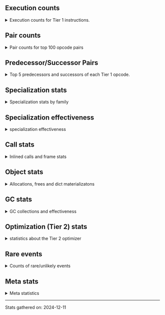 ## Execution counts

<details>
<summary> Execution counts for Tier 1 instructions. </summary>


The "miss ratio" column shows the percentage of times the instruction
executed that it deoptimized. When this happens, the base unspecialized
instruction is not counted.

<table>
<thead>
<tr>
<th align="left">Name</th>
<th align="right">Base Count</th>
<th align="right">Head Count</th>
<th align="right">Change</th>
</tr>
</thead>
<tbody>
<tr>
<td align="left">FOR_ITER</td>
<td align="right">300</td>
<td align="right">983,340</td>
<td align="right">327,680.0%</td>
</tr>
<tr>
<td align="left">UNPACK_SEQUENCE_TWO_TUPLE</td>
<td align="right">300</td>
<td align="right">983,100</td>
<td align="right">327,600.0%</td>
</tr>
<tr>
<td align="left">JUMP_BACKWARD</td>
<td align="right">42,420</td>
<td align="right">1,025,460</td>
<td align="right">2,317.4%</td>
</tr>
<tr>
<td align="left">LOAD_FAST_LOAD_FAST</td>
<td align="right">74,940</td>
<td align="right">1,057,740</td>
<td align="right">1,311.4%</td>
</tr>
<tr>
<td align="left">STORE_FAST_STORE_FAST</td>
<td align="right">345,420</td>
<td align="right">1,328,220</td>
<td align="right">284.5%</td>
</tr>
<tr>
<td align="left">LIST_APPEND</td>
<td align="right">355,440</td>
<td align="right">1,338,240</td>
<td align="right">276.5%</td>
</tr>
<tr>
<td align="left">CALL_METHOD_DESCRIPTOR_FAST</td>
<td align="right">60</td>
<td align="right">200</td>
<td align="right">233.3%</td>
</tr>
<tr>
<td align="left">CALL_TYPE_1</td>
<td align="right">60</td>
<td align="right">200</td>
<td align="right">233.3%</td>
</tr>
<tr>
<td align="left">CALL_METHOD_DESCRIPTOR_NOARGS</td>
<td align="right">120</td>
<td align="right">260</td>
<td align="right">116.7%</td>
</tr>
<tr>
<td align="left">TO_BOOL</td>
<td align="right">160</td>
<td align="right">300</td>
<td align="right">87.5%</td>
</tr>
<tr>
<td align="left">LOAD_ATTR_METHOD_NO_DICT</td>
<td align="right">180</td>
<td align="right">320</td>
<td align="right">77.8%</td>
</tr>
<tr>
<td align="left">BINARY_OP</td>
<td align="right">2,950,900</td>
<td align="right">3,933,940</td>
<td align="right">33.3%</td>
</tr>
<tr>
<td align="left">PUSH_NULL</td>
<td align="right">1,680</td>
<td align="right">1,820</td>
<td align="right">8.3%</td>
</tr>
<tr>
<td align="left">STORE_FAST</td>
<td align="right">1,792,260</td>
<td align="right">1,792,680</td>
<td align="right">0.0%</td>
</tr>
<tr>
<td align="left">POP_JUMP_IF_FALSE</td>
<td align="right">697,380</td>
<td align="right">697,520</td>
<td align="right">0.0%</td>
</tr>
<tr>
<td align="left">RESUME_CHECK</td>
<td align="right">1,086,480</td>
<td align="right">1,086,660</td>
<td align="right">0.0%</td>
</tr>
<tr>
<td align="left">LOAD_GLOBAL_BUILTIN</td>
<td align="right">1,038,120</td>
<td align="right">1,038,260</td>
<td align="right">0.0%</td>
</tr>
<tr>
<td align="left">LOAD_GLOBAL_MODULE</td>
<td align="right">1,044,540</td>
<td align="right">1,044,680</td>
<td align="right">0.0%</td>
</tr>
<tr>
<td align="left">LOAD_FAST</td>
<td align="right">6,164,040</td>
<td align="right">6,164,780</td>
<td align="right">0.0%</td>
</tr>
<tr>
<td align="left">RETURN_VALUE</td>
<td align="right">1,383,480</td>
<td align="right">1,383,620</td>
<td align="right">0.0%</td>
</tr>
<tr>
<td align="left">ENTER_EXECUTOR</td>
<td align="right">817,820</td>
<td align="right">817,760</td>
<td align="right">-0.0%</td>
</tr>
<tr>
<td align="left">LOAD_ATTR_INSTANCE_VALUE</td>
<td align="right">2,163,240</td>
<td align="right">2,163,280</td>
<td align="right">0.0%</td>
</tr>
<tr>
<td align="left">LOAD_SMALL_INT</td>
<td align="right">6,058,860</td>
<td align="right">6,058,860</td>
<td align="right">0.0%</td>
</tr>
<tr>
<td align="left">BINARY_SUBSCR_LIST_INT</td>
<td align="right">2,897,280</td>
<td align="right">2,897,280</td>
<td align="right">0.0%</td>
</tr>
<tr>
<td align="left">SWAP</td>
<td align="right">1,750,320</td>
<td align="right">1,750,320</td>
<td align="right">0.0%</td>
</tr>
<tr>
<td align="left">LOAD_CONST_IMMORTAL</td>
<td align="right">1,387,680</td>
<td align="right">1,387,680</td>
<td align="right">0.0%</td>
</tr>
<tr>
<td align="left">GET_ITER</td>
<td align="right">1,042,860</td>
<td align="right">1,042,860</td>
<td align="right">0.0%</td>
</tr>
<tr>
<td align="left">BUILD_LIST</td>
<td align="right">1,042,140</td>
<td align="right">1,042,140</td>
<td align="right">0.0%</td>
</tr>
<tr>
<td align="left">CALL_LEN</td>
<td align="right">1,037,040</td>
<td align="right">1,037,040</td>
<td align="right">0.0%</td>
</tr>
<tr>
<td align="left">CALL_PY_EXACT_ARGS</td>
<td align="right">1,036,680</td>
<td align="right">1,036,680</td>
<td align="right">0.0%</td>
</tr>
<tr>
<td align="left">FOR_ITER_RANGE</td>
<td align="right">726,660</td>
<td align="right">726,660</td>
<td align="right">0.0%</td>
</tr>
<tr>
<td align="left">COMPARE_OP_INT</td>
<td align="right">718,320</td>
<td align="right">718,320</td>
<td align="right">0.0%</td>
</tr>
<tr>
<td align="left">BINARY_OP_ADD_INT</td>
<td align="right">714,720</td>
<td align="right">714,720</td>
<td align="right">0.0%</td>
</tr>
<tr>
<td align="left">COPY</td>
<td align="right">712,080</td>
<td align="right">712,080</td>
<td align="right">0.0%</td>
</tr>
<tr>
<td align="left">BINARY_OP_SUBTRACT_INT</td>
<td align="right">710,400</td>
<td align="right">710,400</td>
<td align="right">0.0%</td>
</tr>
<tr>
<td align="left">CALL_BUILTIN_CLASS</td>
<td align="right">696,300</td>
<td align="right">696,300</td>
<td align="right">0.0%</td>
</tr>
<tr>
<td align="left">LOAD_CONST</td>
<td align="right">691,800</td>
<td align="right">691,800</td>
<td align="right">0.0%</td>
</tr>
<tr>
<td align="left">POP_TOP</td>
<td align="right">691,020</td>
<td align="right">691,020</td>
<td align="right">0.0%</td>
</tr>
<tr>
<td align="left">BINARY_OP_MULTIPLY_INT</td>
<td align="right">690,480</td>
<td align="right">690,480</td>
<td align="right">0.0%</td>
</tr>
<tr>
<td align="left">LIST_EXTEND</td>
<td align="right">690,300</td>
<td align="right">690,300</td>
<td align="right">0.0%</td>
</tr>
<tr>
<td align="left">STORE_SUBSCR_LIST_INT</td>
<td align="right">386,880</td>
<td align="right">386,880</td>
<td align="right">0.0%</td>
</tr>
<tr>
<td align="left">STORE_ATTR_INSTANCE_VALUE</td>
<td align="right">346,800</td>
<td align="right">346,800</td>
<td align="right">0.0%</td>
</tr>
<tr>
<td align="left">LOAD_FAST_AND_CLEAR</td>
<td align="right">346,560</td>
<td align="right">346,560</td>
<td align="right">0.0%</td>
</tr>
<tr>
<td align="left">BINARY_SLICE</td>
<td align="right">346,320</td>
<td align="right">346,320</td>
<td align="right">0.0%</td>
</tr>
<tr>
<td align="left">LOAD_ATTR_METHOD_WITH_VALUES</td>
<td align="right">345,840</td>
<td align="right">345,840</td>
<td align="right">0.0%</td>
</tr>
<tr>
<td align="left">UNPACK_SEQUENCE_LIST</td>
<td align="right">345,120</td>
<td align="right">345,120</td>
<td align="right">0.0%</td>
</tr>
<tr>
<td align="left">LOAD_ATTR_NONDESCRIPTOR_WITH_VALUES</td>
<td align="right">46,800</td>
<td align="right">46,800</td>
<td align="right">0.0%</td>
</tr>
<tr>
<td align="left">POP_JUMP_IF_TRUE</td>
<td align="right">21,660</td>
<td align="right">21,660</td>
<td align="right">0.0%</td>
</tr>
<tr>
<td align="left">EXTENDED_ARG</td>
<td align="right">5,040</td>
<td align="right">5,040</td>
<td align="right">0.0%</td>
</tr>
<tr>
<td align="left">STORE_FAST_LOAD_FAST</td>
<td align="right">3,840</td>
<td align="right">3,840</td>
<td align="right">0.0%</td>
</tr>
<tr>
<td align="left">JUMP_FORWARD</td>
<td align="right">2,460</td>
<td align="right">2,460</td>
<td align="right">0.0%</td>
</tr>
<tr>
<td align="left">LOAD_ATTR_MODULE</td>
<td align="right">1,440</td>
<td align="right">1,440</td>
<td align="right">0.0%</td>
</tr>
<tr>
<td align="left">BINARY_SUBSCR_TUPLE_INT</td>
<td align="right">1,020</td>
<td align="right">1,020</td>
<td align="right">0.0%</td>
</tr>
<tr>
<td align="left">CALL_BUILTIN_FAST</td>
<td align="right">960</td>
<td align="right">960</td>
<td align="right">0.0%</td>
</tr>
<tr>
<td align="left">CALL_NON_PY_GENERAL</td>
<td align="right">780</td>
<td align="right">780</td>
<td align="right">0.0%</td>
</tr>
<tr>
<td align="left">EXIT_INIT_CHECK</td>
<td align="right">720</td>
<td align="right">720</td>
<td align="right">0.0%</td>
</tr>
<tr>
<td align="left">CALL_ALLOC_AND_ENTER_INIT</td>
<td align="right">720</td>
<td align="right">720</td>
<td align="right">0.0%</td>
</tr>
<tr>
<td align="left">LOAD_ATTR</td>
<td align="right">300</td>
<td align="right">300</td>
<td align="right">0.0%</td>
</tr>
<tr>
<td align="left">POP_JUMP_IF_NOT_NONE</td>
<td align="right">300</td>
<td align="right">300</td>
<td align="right">0.0%</td>
</tr>
<tr>
<td align="left">TO_BOOL_BOOL</td>
<td align="right">300</td>
<td align="right">300</td>
<td align="right">0.0%</td>
</tr>
<tr>
<td align="left">CONTAINS_OP</td>
<td align="right">280</td>
<td align="right">280</td>
<td align="right">0.0%</td>
</tr>
<tr>
<td align="left">CALL</td>
<td align="right">260</td>
<td align="right">260</td>
<td align="right">0.0%</td>
</tr>
<tr>
<td align="left">BINARY_SUBSCR_DICT</td>
<td align="right">240</td>
<td align="right">240</td>
<td align="right">0.0%</td>
</tr>
<tr>
<td align="left">CALL_ISINSTANCE</td>
<td align="right">240</td>
<td align="right">240</td>
<td align="right">0.0%</td>
</tr>
<tr>
<td align="left">LOAD_ATTR_CLASS</td>
<td align="right">240</td>
<td align="right">240</td>
<td align="right">0.0%</td>
</tr>
<tr>
<td align="left">LOAD_ATTR_PROPERTY</td>
<td align="right">240</td>
<td align="right">240</td>
<td align="right">0.0%</td>
</tr>
<tr>
<td align="left">LOAD_GLOBAL</td>
<td align="right">140</td>
<td align="right">140</td>
<td align="right">0.0%</td>
</tr>
<tr>
<td align="left">BUILD_TUPLE</td>
<td align="right">120</td>
<td align="right">120</td>
<td align="right">0.0%</td>
</tr>
<tr>
<td align="left">CALL_FUNCTION_EX</td>
<td align="right">120</td>
<td align="right">120</td>
<td align="right">0.0%</td>
</tr>
<tr>
<td align="left">LOAD_DEREF</td>
<td align="right">120</td>
<td align="right">120</td>
<td align="right">0.0%</td>
</tr>
<tr>
<td align="left">COMPARE_OP</td>
<td align="right">80</td>
<td align="right">80</td>
<td align="right">0.0%</td>
</tr>
<tr>
<td align="left">MAKE_FUNCTION</td>
<td align="right">60</td>
<td align="right">60</td>
<td align="right">0.0%</td>
</tr>
<tr>
<td align="left">NOP</td>
<td align="right">60</td>
<td align="right">60</td>
<td align="right">0.0%</td>
</tr>
<tr>
<td align="left">CALL_INTRINSIC_1</td>
<td align="right">60</td>
<td align="right">60</td>
<td align="right">0.0%</td>
</tr>
<tr>
<td align="left">COPY_FREE_VARS</td>
<td align="right">60</td>
<td align="right">60</td>
<td align="right">0.0%</td>
</tr>
<tr>
<td align="left">IS_OP</td>
<td align="right">60</td>
<td align="right">60</td>
<td align="right">0.0%</td>
</tr>
<tr>
<td align="left">LOAD_FAST_CHECK</td>
<td align="right">60</td>
<td align="right">60</td>
<td align="right">0.0%</td>
</tr>
<tr>
<td align="left">MAKE_CELL</td>
<td align="right">60</td>
<td align="right">60</td>
<td align="right">0.0%</td>
</tr>
<tr>
<td align="left">SET_FUNCTION_ATTRIBUTE</td>
<td align="right">60</td>
<td align="right">60</td>
<td align="right">0.0%</td>
</tr>
<tr>
<td align="left">STORE_DEREF</td>
<td align="right">60</td>
<td align="right">60</td>
<td align="right">0.0%</td>
</tr>
<tr>
<td align="left">BINARY_OP_SUBTRACT_FLOAT</td>
<td align="right">60</td>
<td align="right">60</td>
<td align="right">0.0%</td>
</tr>
<tr>
<td align="left">CALL_METHOD_DESCRIPTOR_O</td>
<td align="right">60</td>
<td align="right">60</td>
<td align="right">0.0%</td>
</tr>
<tr>
<td align="left">CALL_PY_GENERAL</td>
<td align="right">60</td>
<td align="right">60</td>
<td align="right">0.0%</td>
</tr>
<tr>
<td align="left">BINARY_SUBSCR</td>
<td align="right">20</td>
<td align="right">20</td>
<td align="right">0.0%</td>
</tr>
<tr>
<td align="left">UNPACK_SEQUENCE</td>
<td align="right">20</td>
<td align="right">20</td>
<td align="right">0.0%</td>
</tr>
</tbody>
</table>


</details>

## Pair counts

<details>
<summary> Pair counts for top 100 opcode pairs </summary>


Pairs of specialized operations that deoptimize and are then followed by
the corresponding unspecialized instruction are not counted as pairs.

Not included in comparative output.


</details>

## Predecessor/Successor Pairs

<details>
<summary> Top 5 predecessors and successors of each Tier 1 opcode. </summary>


This does not include the unspecialized instructions that occur after a
specialized instruction deoptimizes.

Not included in comparative output.


</details>

## Specialization stats

<details>
<summary> Specialization stats by family </summary>

### BINARY_OP

<details>
<summary> specialization stats for BINARY_OP family </summary>

<table>
<thead>
<tr>
<th align="left">Kind</th>
<th align="right">Base Count</th>
<th align="right">Base Ratio</th>
<th align="right">Head Count</th>
<th align="right">Head Ratio</th>
<th align="right">Change</th>
</tr>
</thead>
<tbody>
<tr>
<td align="left">
deferred
<details>
<summary>ⓘ</summary>

Lists the number of "deferred" (i.e. not specialized) instructions executed.
</details>
</td>
<td align="right">2,948,640</td>
<td align="right">5.9%</td>
<td align="right">3,931,440</td>
<td align="right">7.8%</td>
<td align="right">33.3%</td>
</tr>
<tr>
<td align="left">
hit
<details>
<summary>ⓘ</summary>

Specialized instructions that complete.
</details>
</td>
<td align="right">46,636,140</td>
<td align="right">94.0%</td>
<td align="right">46,636,140</td>
<td align="right">92.2%</td>
<td align="right">0.0%</td>
</tr>
</tbody>
</table>

<table>
<thead>
<tr>
<th align="left">Success</th>
<th align="right">Base Count</th>
<th align="right">Base Ratio</th>
<th align="right">Head Count</th>
<th align="right">Head Ratio</th>
<th align="right">Change</th>
</tr>
</thead>
<tbody>
<tr>
<td align="left">Failure</td>
<td align="right">2,240</td>
<td align="right">99.1%</td>
<td align="right">2,480</td>
<td align="right">99.2%</td>
<td align="right">10.7%</td>
</tr>
<tr>
<td align="left">Success</td>
<td align="right">20</td>
<td align="right">0.9%</td>
<td align="right">20</td>
<td align="right">0.8%</td>
<td align="right">0.0%</td>
</tr>
</tbody>
</table>

<table>
<thead>
<tr>
<th align="left">Failure kind</th>
<th align="right">Base Count</th>
<th align="right">Base Ratio</th>
<th align="right">Head Count</th>
<th align="right">Head Ratio</th>
<th align="right">Change</th>
</tr>
</thead>
<tbody>
<tr>
<td align="left">xor</td>
<td align="right">440</td>
<td align="right">19.6%</td>
<td align="right">680</td>
<td align="right">27.4%</td>
<td align="right">54.5%</td>
</tr>
<tr>
<td align="left">lshift</td>
<td align="right">400</td>
<td align="right">17.9%</td>
<td align="right">400</td>
<td align="right">16.1%</td>
<td align="right">0.0%</td>
</tr>
<tr>
<td align="left">and int</td>
<td align="right">320</td>
<td align="right">14.3%</td>
<td align="right">320</td>
<td align="right">12.9%</td>
<td align="right">0.0%</td>
</tr>
<tr>
<td align="left">rshift</td>
<td align="right">280</td>
<td align="right">12.5%</td>
<td align="right">280</td>
<td align="right">11.3%</td>
<td align="right">0.0%</td>
</tr>
<tr>
<td align="left">or</td>
<td align="right">240</td>
<td align="right">10.7%</td>
<td align="right">240</td>
<td align="right">9.7%</td>
<td align="right">0.0%</td>
</tr>
<tr>
<td align="left">floor divide</td>
<td align="right">200</td>
<td align="right">8.9%</td>
<td align="right">200</td>
<td align="right">8.1%</td>
<td align="right">0.0%</td>
</tr>
<tr>
<td align="left">remainder</td>
<td align="right">200</td>
<td align="right">8.9%</td>
<td align="right">200</td>
<td align="right">8.1%</td>
<td align="right">0.0%</td>
</tr>
<tr>
<td align="left">add other</td>
<td align="right">80</td>
<td align="right">3.6%</td>
<td align="right">80</td>
<td align="right">3.2%</td>
<td align="right">0.0%</td>
</tr>
<tr>
<td align="left">multiply different types</td>
<td align="right">80</td>
<td align="right">3.6%</td>
<td align="right">80</td>
<td align="right">3.2%</td>
<td align="right">0.0%</td>
</tr>
</tbody>
</table>


</details>

### BINARY_SLICE

<details>
<summary> specialization stats for BINARY_SLICE family </summary>

<table>
<thead>
<tr>
<th align="left">Kind</th>
<th align="right">Base Count</th>
<th align="right">Base Ratio</th>
<th align="right">Head Count</th>
<th align="right">Head Ratio</th>
<th align="right">Change</th>
</tr>
</thead>
<tbody>
<tr>
<td align="left">
deferred
<details>
<summary>ⓘ</summary>

Lists the number of "deferred" (i.e. not specialized) instructions executed.
</details>
</td>
<td align="right">346,320</td>
<td align="right">100.0%</td>
<td align="right">346,320</td>
<td align="right">100.0%</td>
<td align="right">0.0%</td>
</tr>
</tbody>
</table>


</details>

### BINARY_SUBSCR

<details>
<summary> specialization stats for BINARY_SUBSCR family </summary>

<table>
<thead>
<tr>
<th align="left">Kind</th>
<th align="right">Base Count</th>
<th align="right">Base Ratio</th>
<th align="right">Head Count</th>
<th align="right">Head Ratio</th>
<th align="right">Change</th>
</tr>
</thead>
<tbody>
<tr>
<td align="left">
hit
<details>
<summary>ⓘ</summary>

Specialized instructions that complete.
</details>
</td>
<td align="right">147,158,700</td>
<td align="right">100.0%</td>
<td align="right">147,158,700</td>
<td align="right">100.0%</td>
<td align="right">0.0%</td>
</tr>
</tbody>
</table>

<table>
<thead>
<tr>
<th align="left">Success</th>
<th align="right">Base Count</th>
<th align="right">Base Ratio</th>
<th align="right">Head Count</th>
<th align="right">Head Ratio</th>
<th align="right">Change</th>
</tr>
</thead>
<tbody>
<tr>
<td align="left">Success</td>
<td align="right">20</td>
<td align="right">100.0%</td>
<td align="right">20</td>
<td align="right">100.0%</td>
<td align="right">0.0%</td>
</tr>
<tr>
<td align="left">Failure</td>
<td align="right">0</td>
<td align="right">0.0%</td>
<td align="right">0</td>
<td align="right">0.0%</td>
<td align="right"></td>
</tr>
</tbody>
</table>


</details>

### CALL

<details>
<summary> specialization stats for CALL family </summary>

<table>
<thead>
<tr>
<th align="left">Kind</th>
<th align="right">Base Count</th>
<th align="right">Base Ratio</th>
<th align="right">Head Count</th>
<th align="right">Head Ratio</th>
<th align="right">Change</th>
</tr>
</thead>
<tbody>
<tr>
<td align="left">
hit
<details>
<summary>ⓘ</summary>

Specialized instructions that complete.
</details>
</td>
<td align="right">26,240,220</td>
<td align="right">100.0%</td>
<td align="right">26,240,220</td>
<td align="right">100.0%</td>
<td align="right">0.0%</td>
</tr>
</tbody>
</table>

<table>
<thead>
<tr>
<th align="left">Success</th>
<th align="right">Base Count</th>
<th align="right">Base Ratio</th>
<th align="right">Head Count</th>
<th align="right">Head Ratio</th>
<th align="right">Change</th>
</tr>
</thead>
<tbody>
<tr>
<td align="left">Success</td>
<td align="right">260</td>
<td align="right">100.0%</td>
<td align="right">260</td>
<td align="right">100.0%</td>
<td align="right">0.0%</td>
</tr>
<tr>
<td align="left">Failure</td>
<td align="right">0</td>
<td align="right">0.0%</td>
<td align="right">0</td>
<td align="right">0.0%</td>
<td align="right"></td>
</tr>
</tbody>
</table>


</details>

### COMPARE_OP

<details>
<summary> specialization stats for COMPARE_OP family </summary>

<table>
<thead>
<tr>
<th align="left">Kind</th>
<th align="right">Base Count</th>
<th align="right">Base Ratio</th>
<th align="right">Head Count</th>
<th align="right">Head Ratio</th>
<th align="right">Change</th>
</tr>
</thead>
<tbody>
<tr>
<td align="left">
deferred
<details>
<summary>ⓘ</summary>

Lists the number of "deferred" (i.e. not specialized) instructions executed.
</details>
</td>
<td align="right">60</td>
<td align="right">0.0%</td>
<td align="right">60</td>
<td align="right">0.0%</td>
<td align="right">0.0%</td>
</tr>
<tr>
<td align="left">
hit
<details>
<summary>ⓘ</summary>

Specialized instructions that complete.
</details>
</td>
<td align="right">1,063,440</td>
<td align="right">100.0%</td>
<td align="right">1,063,440</td>
<td align="right">100.0%</td>
<td align="right">0.0%</td>
</tr>
</tbody>
</table>

<table>
<thead>
<tr>
<th align="left">Success</th>
<th align="right">Base Count</th>
<th align="right">Base Ratio</th>
<th align="right">Head Count</th>
<th align="right">Head Ratio</th>
<th align="right">Change</th>
</tr>
</thead>
<tbody>
<tr>
<td align="left">Success</td>
<td align="right">0</td>
<td align="right">0.0%</td>
<td align="right">0</td>
<td align="right">0.0%</td>
<td align="right"></td>
</tr>
<tr>
<td align="left">Failure</td>
<td align="right">20</td>
<td align="right">100.0%</td>
<td align="right">20</td>
<td align="right">100.0%</td>
<td align="right">0.0%</td>
</tr>
</tbody>
</table>

<table>
<thead>
<tr>
<th align="left">Failure kind</th>
<th align="right">Base Count</th>
<th align="right">Base Ratio</th>
<th align="right">Head Count</th>
<th align="right">Head Ratio</th>
<th align="right">Change</th>
</tr>
</thead>
<tbody>
<tr>
<td align="left">bytes</td>
<td align="right">20</td>
<td align="right">100.0%</td>
<td align="right">20</td>
<td align="right">100.0%</td>
<td align="right">0.0%</td>
</tr>
</tbody>
</table>


</details>

### CONTAINS_OP

<details>
<summary> specialization stats for CONTAINS_OP family </summary>

<table>
<thead>
<tr>
<th align="left">Kind</th>
<th align="right">Base Count</th>
<th align="right">Base Ratio</th>
<th align="right">Head Count</th>
<th align="right">Head Ratio</th>
<th align="right">Change</th>
</tr>
</thead>
<tbody>
<tr>
<td align="left">
deferred
<details>
<summary>ⓘ</summary>

Lists the number of "deferred" (i.e. not specialized) instructions executed.
</details>
</td>
<td align="right">240</td>
<td align="right">85.7%</td>
<td align="right">240</td>
<td align="right">85.7%</td>
<td align="right">0.0%</td>
</tr>
</tbody>
</table>

<table>
<thead>
<tr>
<th align="left">Success</th>
<th align="right">Base Count</th>
<th align="right">Base Ratio</th>
<th align="right">Head Count</th>
<th align="right">Head Ratio</th>
<th align="right">Change</th>
</tr>
</thead>
<tbody>
<tr>
<td align="left">Success</td>
<td align="right">0</td>
<td align="right">0.0%</td>
<td align="right">0</td>
<td align="right">0.0%</td>
<td align="right"></td>
</tr>
<tr>
<td align="left">Failure</td>
<td align="right">40</td>
<td align="right">100.0%</td>
<td align="right">40</td>
<td align="right">100.0%</td>
<td align="right">0.0%</td>
</tr>
</tbody>
</table>

<table>
<thead>
<tr>
<th align="left">Failure kind</th>
<th align="right">Base Count</th>
<th align="right">Base Ratio</th>
<th align="right">Head Count</th>
<th align="right">Head Ratio</th>
<th align="right">Change</th>
</tr>
</thead>
<tbody>
<tr>
<td align="left">tuple</td>
<td align="right">40</td>
<td align="right">100.0%</td>
<td align="right">40</td>
<td align="right">100.0%</td>
<td align="right">0.0%</td>
</tr>
</tbody>
</table>


</details>

### FOR_ITER

<details>
<summary> specialization stats for FOR_ITER family </summary>

<table>
<thead>
<tr>
<th align="left">Kind</th>
<th align="right">Base Count</th>
<th align="right">Base Ratio</th>
<th align="right">Head Count</th>
<th align="right">Head Ratio</th>
<th align="right">Change</th>
</tr>
</thead>
<tbody>
<tr>
<td align="left">
deferred
<details>
<summary>ⓘ</summary>

Lists the number of "deferred" (i.e. not specialized) instructions executed.
</details>
</td>
<td align="right">300</td>
<td align="right">0.0%</td>
<td align="right">983,100</td>
<td align="right">57.5%</td>
<td align="right">327,600.0%</td>
</tr>
<tr>
<td align="left">
hit
<details>
<summary>ⓘ</summary>

Specialized instructions that complete.
</details>
</td>
<td align="right">726,660</td>
<td align="right">100.0%</td>
<td align="right">726,660</td>
<td align="right">42.5%</td>
<td align="right">0.0%</td>
</tr>
</tbody>
</table>

<table>
<thead>
<tr>
<th align="left">Success</th>
<th align="right">Base Count</th>
<th align="right">Base Ratio</th>
<th align="right">Head Count</th>
<th align="right">Head Ratio</th>
<th align="right">Change</th>
</tr>
</thead>
<tbody>
<tr>
<td align="left">Success</td>
<td align="right"></td>
<td align="right"></td>
<td align="right">0</td>
<td align="right">0.0%</td>
<td align="right"></td>
</tr>
<tr>
<td align="left">Failure</td>
<td align="right"></td>
<td align="right"></td>
<td align="right">240</td>
<td align="right">100.0%</td>
<td align="right"></td>
</tr>
</tbody>
</table>

<table>
<thead>
<tr>
<th align="left">Failure kind</th>
<th align="right">Base Count</th>
<th align="right">Base Ratio</th>
<th align="right">Head Count</th>
<th align="right">Head Ratio</th>
<th align="right">Change</th>
</tr>
</thead>
<tbody>
<tr>
<td align="left">zip</td>
<td align="right"></td>
<td align="right"></td>
<td align="right">240</td>
<td align="right">100.0%</td>
<td align="right"></td>
</tr>
</tbody>
</table>


</details>

### LOAD_ATTR

<details>
<summary> specialization stats for LOAD_ATTR family </summary>

<table>
<thead>
<tr>
<th align="left">Kind</th>
<th align="right">Base Count</th>
<th align="right">Base Ratio</th>
<th align="right">Head Count</th>
<th align="right">Head Ratio</th>
<th align="right">Change</th>
</tr>
</thead>
<tbody>
<tr>
<td align="left">
deferred
<details>
<summary>ⓘ</summary>

Lists the number of "deferred" (i.e. not specialized) instructions executed.
</details>
</td>
<td align="right">60</td>
<td align="right">0.0%</td>
<td align="right">60</td>
<td align="right">0.0%</td>
<td align="right">0.0%</td>
</tr>
<tr>
<td align="left">
hit
<details>
<summary>ⓘ</summary>

Specialized instructions that complete.
</details>
</td>
<td align="right">83,611,080</td>
<td align="right">100.0%</td>
<td align="right">83,611,080</td>
<td align="right">100.0%</td>
<td align="right">0.0%</td>
</tr>
</tbody>
</table>

<table>
<thead>
<tr>
<th align="left">Success</th>
<th align="right">Base Count</th>
<th align="right">Base Ratio</th>
<th align="right">Head Count</th>
<th align="right">Head Ratio</th>
<th align="right">Change</th>
</tr>
</thead>
<tbody>
<tr>
<td align="left">Success</td>
<td align="right">220</td>
<td align="right">91.7%</td>
<td align="right">220</td>
<td align="right">91.7%</td>
<td align="right">0.0%</td>
</tr>
<tr>
<td align="left">Failure</td>
<td align="right">20</td>
<td align="right">8.3%</td>
<td align="right">20</td>
<td align="right">8.3%</td>
<td align="right">0.0%</td>
</tr>
</tbody>
</table>


</details>

### LOAD_GLOBAL

<details>
<summary> specialization stats for LOAD_GLOBAL family </summary>

<table>
<thead>
<tr>
<th align="left">Kind</th>
<th align="right">Base Count</th>
<th align="right">Base Ratio</th>
<th align="right">Head Count</th>
<th align="right">Head Ratio</th>
<th align="right">Change</th>
</tr>
</thead>
<tbody>
<tr>
<td align="left">
hit
<details>
<summary>ⓘ</summary>

Specialized instructions that complete.
</details>
</td>
<td align="right">2,082,660</td>
<td align="right">100.0%</td>
<td align="right">2,082,940</td>
<td align="right">100.0%</td>
<td align="right">0.0%</td>
</tr>
</tbody>
</table>

<table>
<thead>
<tr>
<th align="left">Success</th>
<th align="right">Base Count</th>
<th align="right">Base Ratio</th>
<th align="right">Head Count</th>
<th align="right">Head Ratio</th>
<th align="right">Change</th>
</tr>
</thead>
<tbody>
<tr>
<td align="left">Success</td>
<td align="right">140</td>
<td align="right">100.0%</td>
<td align="right">140</td>
<td align="right">100.0%</td>
<td align="right">0.0%</td>
</tr>
<tr>
<td align="left">Failure</td>
<td align="right">0</td>
<td align="right">0.0%</td>
<td align="right">0</td>
<td align="right">0.0%</td>
<td align="right"></td>
</tr>
</tbody>
</table>


</details>

### STORE_ATTR

<details>
<summary> specialization stats for STORE_ATTR family </summary>

<table>
<thead>
<tr>
<th align="left">Kind</th>
<th align="right">Base Count</th>
<th align="right">Base Ratio</th>
<th align="right">Head Count</th>
<th align="right">Head Ratio</th>
<th align="right">Change</th>
</tr>
</thead>
<tbody>
<tr>
<td align="left">
hit
<details>
<summary>ⓘ</summary>

Specialized instructions that complete.
</details>
</td>
<td align="right">346,800</td>
<td align="right">100.0%</td>
<td align="right">346,800</td>
<td align="right">100.0%</td>
<td align="right">0.0%</td>
</tr>
</tbody>
</table>


</details>

### STORE_SUBSCR

<details>
<summary> specialization stats for STORE_SUBSCR family </summary>

<table>
<thead>
<tr>
<th align="left">Kind</th>
<th align="right">Base Count</th>
<th align="right">Base Ratio</th>
<th align="right">Head Count</th>
<th align="right">Head Ratio</th>
<th align="right">Change</th>
</tr>
</thead>
<tbody>
<tr>
<td align="left">
hit
<details>
<summary>ⓘ</summary>

Specialized instructions that complete.
</details>
</td>
<td align="right">12,811,200</td>
<td align="right">100.0%</td>
<td align="right">12,811,200</td>
<td align="right">100.0%</td>
<td align="right">0.0%</td>
</tr>
</tbody>
</table>


</details>

### TO_BOOL

<details>
<summary> specialization stats for TO_BOOL family </summary>

<table>
<thead>
<tr>
<th align="left">Kind</th>
<th align="right">Base Count</th>
<th align="right">Base Ratio</th>
<th align="right">Head Count</th>
<th align="right">Head Ratio</th>
<th align="right">Change</th>
</tr>
</thead>
<tbody>
<tr>
<td align="left">
deferred
<details>
<summary>ⓘ</summary>

Lists the number of "deferred" (i.e. not specialized) instructions executed.
</details>
</td>
<td align="right">120</td>
<td align="right">26.1%</td>
<td align="right">260</td>
<td align="right">43.3%</td>
<td align="right">116.7%</td>
</tr>
<tr>
<td align="left">
hit
<details>
<summary>ⓘ</summary>

Specialized instructions that complete.
</details>
</td>
<td align="right">300</td>
<td align="right">65.2%</td>
<td align="right">300</td>
<td align="right">50.0%</td>
<td align="right">0.0%</td>
</tr>
</tbody>
</table>

<table>
<thead>
<tr>
<th align="left">Success</th>
<th align="right">Base Count</th>
<th align="right">Base Ratio</th>
<th align="right">Head Count</th>
<th align="right">Head Ratio</th>
<th align="right">Change</th>
</tr>
</thead>
<tbody>
<tr>
<td align="left">Success</td>
<td align="right">20</td>
<td align="right">50.0%</td>
<td align="right">20</td>
<td align="right">50.0%</td>
<td align="right">0.0%</td>
</tr>
<tr>
<td align="left">Failure</td>
<td align="right">20</td>
<td align="right">50.0%</td>
<td align="right">20</td>
<td align="right">50.0%</td>
<td align="right">0.0%</td>
</tr>
</tbody>
</table>

<table>
<thead>
<tr>
<th align="left">Failure kind</th>
<th align="right">Base Count</th>
<th align="right">Base Ratio</th>
<th align="right">Head Count</th>
<th align="right">Head Ratio</th>
<th align="right">Change</th>
</tr>
</thead>
<tbody>
<tr>
<td align="left">sequence</td>
<td align="right">20</td>
<td align="right">100.0%</td>
<td align="right">20</td>
<td align="right">100.0%</td>
<td align="right">0.0%</td>
</tr>
</tbody>
</table>


</details>

### UNPACK_SEQUENCE

<details>
<summary> specialization stats for UNPACK_SEQUENCE family </summary>

<table>
<thead>
<tr>
<th align="left">Kind</th>
<th align="right">Base Count</th>
<th align="right">Base Ratio</th>
<th align="right">Head Count</th>
<th align="right">Head Ratio</th>
<th align="right">Change</th>
</tr>
</thead>
<tbody>
<tr>
<td align="left">
hit
<details>
<summary>ⓘ</summary>

Specialized instructions that complete.
</details>
</td>
<td align="right">5,865,180</td>
<td align="right">100.0%</td>
<td align="right">5,865,180</td>
<td align="right">100.0%</td>
<td align="right">0.0%</td>
</tr>
</tbody>
</table>

<table>
<thead>
<tr>
<th align="left">Success</th>
<th align="right">Base Count</th>
<th align="right">Base Ratio</th>
<th align="right">Head Count</th>
<th align="right">Head Ratio</th>
<th align="right">Change</th>
</tr>
</thead>
<tbody>
<tr>
<td align="left">Success</td>
<td align="right">20</td>
<td align="right">100.0%</td>
<td align="right">20</td>
<td align="right">100.0%</td>
<td align="right">0.0%</td>
</tr>
<tr>
<td align="left">Failure</td>
<td align="right">0</td>
<td align="right">0.0%</td>
<td align="right">0</td>
<td align="right">0.0%</td>
<td align="right"></td>
</tr>
</tbody>
</table>


</details>


</details>

## Specialization effectiveness

<details>
<summary> specialization effectiveness </summary>


All entries are execution counts. Should add up to the total number of
Tier 1 instructions executed.

<table>
<thead>
<tr>
<th align="left">Instructions</th>
<th align="right">Base Count</th>
<th align="right">Base Ratio</th>
<th align="right">Head Count</th>
<th align="right">Head Ratio</th>
<th align="right">Change</th>
</tr>
</thead>
<tbody>
<tr>
<td align="left">
Specialized misses
<details>
<summary>ⓘ</summary>

Specialized instructions, e.g. `LOAD_ATTR_MODULE` that deopt.
</details>
</td>
<td align="right">60</td>
<td align="right">0.0%</td>
<td align="right">240</td>
<td align="right">0.0%</td>
<td align="right">300.0%</td>
</tr>
<tr>
<td align="left">
Not specialized
<details>
<summary>ⓘ</summary>

Instructions that could be specialized but aren't, e.g. `LOAD_ATTR`, `BINARY_SLICE`.
</details>
</td>
<td align="right">3,298,780</td>
<td align="right">7.3%</td>
<td align="right">5,265,000</td>
<td align="right">10.1%</td>
<td align="right">59.6%</td>
</tr>
<tr>
<td align="left">
Basic
<details>
<summary>ⓘ</summary>

Instructions that are not and cannot be specialized, e.g. `LOAD_FAST`.
</details>
</td>
<td align="right">24,735,740</td>
<td align="right">54.4%</td>
<td align="right">28,668,700</td>
<td align="right">54.8%</td>
<td align="right">15.9%</td>
</tr>
<tr>
<td align="left">
Specialized hits
<details>
<summary>ⓘ</summary>

Specialized instructions, e.g. `LOAD_ATTR_MODULE` that complete.
</details>
</td>
<td align="right">17,426,400</td>
<td align="right">38.3%</td>
<td align="right">18,410,080</td>
<td align="right">35.2%</td>
<td align="right">5.6%</td>
</tr>
</tbody>
</table>

### Deferred by instruction

<details>
<summary> Breakdown of deferred (not specialized) instruction counts by family </summary>

<table>
<thead>
<tr>
<th align="left">Name</th>
<th align="right">Base Count</th>
<th align="right">Base Ratio</th>
<th align="right">Head Count</th>
<th align="right">Head Ratio</th>
<th align="right">Change</th>
</tr>
</thead>
<tbody>
<tr>
<td align="left">FOR_ITER</td>
<td align="right">300</td>
<td align="right">0.0%</td>
<td align="right">983,100</td>
<td align="right">18.7%</td>
<td align="right">327,600.0%</td>
</tr>
<tr>
<td align="left">TO_BOOL</td>
<td align="right">120</td>
<td align="right">0.0%</td>
<td align="right">260</td>
<td align="right">0.0%</td>
<td align="right">116.7%</td>
</tr>
<tr>
<td align="left">BINARY_OP</td>
<td align="right">2,948,640</td>
<td align="right">89.5%</td>
<td align="right">3,931,440</td>
<td align="right">74.7%</td>
<td align="right">33.3%</td>
</tr>
<tr>
<td align="left">BINARY_SLICE</td>
<td align="right">346,320</td>
<td align="right">10.5%</td>
<td align="right">346,320</td>
<td align="right">6.6%</td>
<td align="right">0.0%</td>
</tr>
<tr>
<td align="left">CONTAINS_OP</td>
<td align="right">240</td>
<td align="right">0.0%</td>
<td align="right">240</td>
<td align="right">0.0%</td>
<td align="right">0.0%</td>
</tr>
<tr>
<td align="left">COMPARE_OP</td>
<td align="right">60</td>
<td align="right">0.0%</td>
<td align="right">60</td>
<td align="right">0.0%</td>
<td align="right">0.0%</td>
</tr>
<tr>
<td align="left">LOAD_ATTR</td>
<td align="right">60</td>
<td align="right">0.0%</td>
<td align="right">60</td>
<td align="right">0.0%</td>
<td align="right">0.0%</td>
</tr>
<tr>
<td align="left">STORE_SLICE</td>
<td align="right">0</td>
<td align="right">0.0%</td>
<td align="right">0</td>
<td align="right">0.0%</td>
<td align="right"></td>
</tr>
<tr>
<td align="left">CACHE</td>
<td align="right">0</td>
<td align="right">0.0%</td>
<td align="right">0</td>
<td align="right">0.0%</td>
<td align="right"></td>
</tr>
<tr>
<td align="left">BINARY_SUBSCR</td>
<td align="right">0</td>
<td align="right">0.0%</td>
<td align="right">0</td>
<td align="right">0.0%</td>
<td align="right"></td>
</tr>
</tbody>
</table>


</details>

### Misses by instruction

<details>
<summary> Breakdown of misses (specialized deopts) instruction counts by family </summary>

<table>
<thead>
<tr>
<th align="left">Name</th>
<th align="right">Base Count</th>
<th align="right">Base Ratio</th>
<th align="right">Head Count</th>
<th align="right">Head Ratio</th>
<th align="right">Change</th>
</tr>
</thead>
<tbody>
<tr>
<td align="left">RESUME</td>
<td align="right">60</td>
<td align="right">50.0%</td>
<td align="right">240</td>
<td align="right">50.0%</td>
<td align="right">300.0%</td>
</tr>
<tr>
<td align="left">RESUME_CHECK</td>
<td align="right">60</td>
<td align="right">50.0%</td>
<td align="right">240</td>
<td align="right">50.0%</td>
<td align="right">300.0%</td>
</tr>
<tr>
<td align="left">CACHE</td>
<td align="right">0</td>
<td align="right">0.0%</td>
<td align="right">0</td>
<td align="right">0.0%</td>
<td align="right"></td>
</tr>
<tr>
<td align="left">EXIT_INIT_CHECK</td>
<td align="right">0</td>
<td align="right">0.0%</td>
<td align="right">0</td>
<td align="right">0.0%</td>
<td align="right"></td>
</tr>
<tr>
<td align="left">GET_ITER</td>
<td align="right">0</td>
<td align="right">0.0%</td>
<td align="right">0</td>
<td align="right">0.0%</td>
<td align="right"></td>
</tr>
<tr>
<td align="left">MAKE_FUNCTION</td>
<td align="right">0</td>
<td align="right">0.0%</td>
<td align="right">0</td>
<td align="right">0.0%</td>
<td align="right"></td>
</tr>
<tr>
<td align="left">NOP</td>
<td align="right">0</td>
<td align="right">0.0%</td>
<td align="right">0</td>
<td align="right">0.0%</td>
<td align="right"></td>
</tr>
<tr>
<td align="left">POP_TOP</td>
<td align="right">0</td>
<td align="right">0.0%</td>
<td align="right">0</td>
<td align="right">0.0%</td>
<td align="right"></td>
</tr>
<tr>
<td align="left">PUSH_NULL</td>
<td align="right">0</td>
<td align="right">0.0%</td>
<td align="right">0</td>
<td align="right">0.0%</td>
<td align="right"></td>
</tr>
<tr>
<td align="left">RETURN_VALUE</td>
<td align="right">0</td>
<td align="right">0.0%</td>
<td align="right">0</td>
<td align="right">0.0%</td>
<td align="right"></td>
</tr>
</tbody>
</table>


</details>


</details>

## Call stats

<details>
<summary> Inlined calls and frame stats </summary>


This shows what fraction of calls to Python functions are inlined (i.e.
not having a call at the C level) and for those that are not, where the
call comes from.  The various categories overlap.

Also includes the count of frame objects created.

<table>
<thead>
<tr>
<th align="left"></th>
<th align="right">Base Count</th>
<th align="right">Base Ratio</th>
<th align="right">Head Count</th>
<th align="right">Head Ratio</th>
<th align="right">Change</th>
</tr>
</thead>
<tbody>
<tr>
<td align="left">Calls to PyEval_EvalDefault</td>
<td align="right">60</td>
<td align="right">0.0%</td>
<td align="right">60</td>
<td align="right">0.0%</td>
<td align="right">0.0%</td>
</tr>
<tr>
<td align="left">Calls to Python functions inlined</td>
<td align="right">5,524,080</td>
<td align="right">100.0%</td>
<td align="right">5,524,080</td>
<td align="right">100.0%</td>
<td align="right">0.0%</td>
</tr>
<tr>
<td align="left">Calls via PyEval_EvalFrame (total)</td>
<td align="right">60</td>
<td align="right">0.0%</td>
<td align="right">60</td>
<td align="right">0.0%</td>
<td align="right">0.0%</td>
</tr>
<tr>
<td align="left">Calls via PyEval_EvalFrame (vector)</td>
<td align="right">60</td>
<td align="right">0.0%</td>
<td align="right">60</td>
<td align="right">0.0%</td>
<td align="right">0.0%</td>
</tr>
<tr>
<td align="left">Calls via PyEval_EvalFrame (generator)</td>
<td align="right">0</td>
<td align="right">0.0%</td>
<td align="right">0</td>
<td align="right">0.0%</td>
<td align="right"></td>
</tr>
<tr>
<td align="left">Calls via PyEval_EvalFrame (legacy)</td>
<td align="right">0</td>
<td align="right">0.0%</td>
<td align="right">0</td>
<td align="right">0.0%</td>
<td align="right"></td>
</tr>
<tr>
<td align="left">Calls via PyEval_EvalFrame (function vectorcall)</td>
<td align="right">60</td>
<td align="right">0.0%</td>
<td align="right">60</td>
<td align="right">0.0%</td>
<td align="right">0.0%</td>
</tr>
<tr>
<td align="left">Calls via PyEval_EvalFrame (build class)</td>
<td align="right">0</td>
<td align="right">0.0%</td>
<td align="right">0</td>
<td align="right">0.0%</td>
<td align="right"></td>
</tr>
<tr>
<td align="left">Calls via PyEval_EvalFrame (slot)</td>
<td align="right">0</td>
<td align="right">0.0%</td>
<td align="right">0</td>
<td align="right">0.0%</td>
<td align="right"></td>
</tr>
<tr>
<td align="left">Calls via PyEval_EvalFrame (function ex)</td>
<td align="right">60</td>
<td align="right">0.0%</td>
<td align="right">60</td>
<td align="right">0.0%</td>
<td align="right">0.0%</td>
</tr>
<tr>
<td align="left">Calls via PyEval_EvalFrame (api)</td>
<td align="right">0</td>
<td align="right">0.0%</td>
<td align="right">0</td>
<td align="right">0.0%</td>
<td align="right"></td>
</tr>
<tr>
<td align="left">Calls via PyEval_EvalFrame (method)</td>
<td align="right">0</td>
<td align="right">0.0%</td>
<td align="right">0</td>
<td align="right">0.0%</td>
<td align="right"></td>
</tr>
<tr>
<td align="left">Frame objects created</td>
<td align="right">0</td>
<td align="right">0.0%</td>
<td align="right">0</td>
<td align="right">0.0%</td>
<td align="right"></td>
</tr>
<tr>
<td align="left">Frames pushed</td>
<td align="right">5,524,860</td>
<td align="right">100.0%</td>
<td align="right">5,524,860</td>
<td align="right">100.0%</td>
<td align="right">0.0%</td>
</tr>
</tbody>
</table>


</details>

## Object stats

<details>
<summary> Allocations, frees and dict materializatons </summary>


Below, "allocations" means "allocations that are not from a freelist".
Total allocations = "Allocations from freelist" + "Allocations".

"Inline values" is the number of values arrays inlined into objects.

The cache hit/miss numbers are for the MRO cache, split into dunder and
other names.

<table>
<thead>
<tr>
<th align="left"></th>
<th align="right">Base Count</th>
<th align="right">Base Ratio</th>
<th align="right">Head Count</th>
<th align="right">Head Ratio</th>
<th align="right">Change</th>
</tr>
</thead>
<tbody>
<tr>
<td align="left">Method cache dunder misses</td>
<td align="right">6</td>
<td align="right"></td>
<td align="right">10</td>
<td align="right"></td>
<td align="right">66.7%</td>
</tr>
<tr>
<td align="left">Interpreter immortal increfs</td>
<td align="right">6,119,760</td>
<td align="right">0.7%</td>
<td align="right">10,051,380</td>
<td align="right">1.1%</td>
<td align="right">64.2%</td>
</tr>
<tr>
<td align="left">Interpreter immortal decrefs</td>
<td align="right">22,378,440</td>
<td align="right">1.7%</td>
<td align="right">26,309,780</td>
<td align="right">2.0%</td>
<td align="right">17.6%</td>
</tr>
<tr>
<td align="left">Method cache misses</td>
<td align="right">25</td>
<td align="right"></td>
<td align="right">22</td>
<td align="right"></td>
<td align="right">-12.0%</td>
</tr>
<tr>
<td align="left">Method cache collisions</td>
<td align="right">28</td>
<td align="right"></td>
<td align="right">26</td>
<td align="right"></td>
<td align="right">-7.1%</td>
</tr>
<tr>
<td align="left">Interpreter mortal decrefs</td>
<td align="right">34,849,080</td>
<td align="right">2.7%</td>
<td align="right">35,833,040</td>
<td align="right">2.7%</td>
<td align="right">2.8%</td>
</tr>
<tr>
<td align="left">Method cache dunder hits</td>
<td align="right">234</td>
<td align="right"></td>
<td align="right">230</td>
<td align="right"></td>
<td align="right">-1.7%</td>
</tr>
<tr>
<td align="left">Method cache hits</td>
<td align="right">195</td>
<td align="right"></td>
<td align="right">198</td>
<td align="right"></td>
<td align="right">1.5%</td>
</tr>
<tr>
<td align="left">Immortal increfs</td>
<td align="right">376,516,537</td>
<td align="right">41.0%</td>
<td align="right">372,585,302</td>
<td align="right">40.6%</td>
<td align="right">-1.0%</td>
</tr>
<tr>
<td align="left">Immortal decrefs</td>
<td align="right">599,316,296</td>
<td align="right">45.9%</td>
<td align="right">595,385,100</td>
<td align="right">45.6%</td>
<td align="right">-0.7%</td>
</tr>
<tr>
<td align="left">Mortal decrefs</td>
<td align="right">647,854,546</td>
<td align="right">49.7%</td>
<td align="right">646,872,844</td>
<td align="right">49.6%</td>
<td align="right">-0.2%</td>
</tr>
<tr>
<td align="left">Frees to freelist</td>
<td align="right">7,263,560</td>
<td align="right"></td>
<td align="right">7,264,960</td>
<td align="right"></td>
<td align="right">0.0%</td>
</tr>
<tr>
<td align="left">Allocations from freelist</td>
<td align="right">7,263,600</td>
<td align="right">4.7%</td>
<td align="right">7,265,000</td>
<td align="right">4.7%</td>
<td align="right">0.0%</td>
</tr>
<tr>
<td align="left">Interpreter mortal increfs</td>
<td align="right">12,035,780</td>
<td align="right">1.3%</td>
<td align="right">12,036,600</td>
<td align="right">1.3%</td>
<td align="right">0.0%</td>
</tr>
<tr>
<td align="left">Frees</td>
<td align="right">146,457,361</td>
<td align="right"></td>
<td align="right">146,457,841</td>
<td align="right"></td>
<td align="right">0.0%</td>
</tr>
<tr>
<td align="left">Allocations</td>
<td align="right">145,766,100</td>
<td align="right">95.3%</td>
<td align="right">145,766,340</td>
<td align="right">95.3%</td>
<td align="right">0.0%</td>
</tr>
<tr>
<td align="left">Mortal increfs</td>
<td align="right">522,826,425</td>
<td align="right">57.0%</td>
<td align="right">522,826,222</td>
<td align="right">57.0%</td>
<td align="right">-0.0%</td>
</tr>
<tr>
<td align="left">Allocations to 512 bytes</td>
<td align="right">145,765,860</td>
<td align="right">95.3%</td>
<td align="right">145,765,860</td>
<td align="right">95.3%</td>
<td align="right">0.0%</td>
</tr>
<tr>
<td align="left">Allocations to 4 kbytes</td>
<td align="right">0</td>
<td align="right">0.0%</td>
<td align="right">240</td>
<td align="right">0.0%</td>
<td align="right">240 / 0 !!</td>
</tr>
<tr>
<td align="left">Allocations over 4 kbytes</td>
<td align="right">240</td>
<td align="right">0.0%</td>
<td align="right">240</td>
<td align="right">0.0%</td>
<td align="right">0.0%</td>
</tr>
<tr>
<td align="left">Inline values</td>
<td align="right">720</td>
<td align="right"></td>
<td align="right">720</td>
<td align="right"></td>
<td align="right">0.0%</td>
</tr>
<tr>
<td align="left">Materialize dict (on request)</td>
<td align="right">0</td>
<td align="right">0.0%</td>
<td align="right">0</td>
<td align="right">0.0%</td>
<td align="right"></td>
</tr>
<tr>
<td align="left">Materialize dict (new key)</td>
<td align="right">0</td>
<td align="right">0.0%</td>
<td align="right">0</td>
<td align="right">0.0%</td>
<td align="right"></td>
</tr>
<tr>
<td align="left">Materialize dict (too big)</td>
<td align="right">0</td>
<td align="right">0.0%</td>
<td align="right">0</td>
<td align="right">0.0%</td>
<td align="right"></td>
</tr>
<tr>
<td align="left">Materialize dict (str subclass)</td>
<td align="right">0</td>
<td align="right">0.0%</td>
<td align="right">0</td>
<td align="right">0.0%</td>
<td align="right"></td>
</tr>
</tbody>
</table>


</details>

## GC stats

<details>
<summary> GC collections and effectiveness </summary>


Collected/visits gives some measure of efficiency.

<table>
<thead>
<tr>
<th align="right">Generation</th>
<th align="right">Base Collections</th>
<th align="right">Base Objects collected</th>
<th align="right">Base Object visits</th>
<th align="right">Base Reachable from roots</th>
<th align="right">Base Not reachable from roots</th>
<th align="right">Head Collections</th>
<th align="right">Head Objects collected</th>
<th align="right">Head Object visits</th>
<th align="right">Head Reachable from roots</th>
<th align="right">Head Not reachable from roots</th>
</tr>
</thead>
<tbody>
<tr>
<td align="right">0</td>
<td align="right">0</td>
<td align="right">0</td>
<td align="right">0</td>
<td align="right">0</td>
<td align="right">0</td>
<td align="right">0</td>
<td align="right">0</td>
<td align="right">0</td>
<td align="right">0</td>
<td align="right">0</td>
</tr>
<tr>
<td align="right">1</td>
<td align="right">0</td>
<td align="right">0</td>
<td align="right">0</td>
<td align="right">0</td>
<td align="right">0</td>
<td align="right">0</td>
<td align="right">0</td>
<td align="right">0</td>
<td align="right">0</td>
<td align="right">0</td>
</tr>
<tr>
<td align="right">2</td>
<td align="right">0</td>
<td align="right">0</td>
<td align="right">0</td>
<td align="right">0</td>
<td align="right">0</td>
<td align="right">0</td>
<td align="right">0</td>
<td align="right">0</td>
<td align="right">0</td>
<td align="right">0</td>
</tr>
</tbody>
</table>


</details>

## Optimization (Tier 2) stats

<details>
<summary> statistics about the Tier 2 optimizer </summary>

<table>
<thead>
<tr>
<th align="left"></th>
<th align="right">Base Count</th>
<th align="right">Base Ratio</th>
<th align="right">Head Count</th>
<th align="right">Head Ratio</th>
<th align="right">Change</th>
</tr>
</thead>
<tbody>
<tr>
<td align="left">
Traces created
<details>
<summary>ⓘ</summary>

The number of traces that were successfully created.
</details>
</td>
<td align="right">20</td>
<td align="right">12.5%</td>
<td align="right">260</td>
<td align="right">65.0%</td>
<td align="right">1,200.0%</td>
</tr>
<tr>
<td align="left">
Optimization attempts
<details>
<summary>ⓘ</summary>

The number of times a potential trace is identified.  Specifically, this occurs in the JUMP BACKWARD instruction when the counter reaches a threshold.
</details>
</td>
<td align="right">160</td>
<td align="right"></td>
<td align="right">400</td>
<td align="right"></td>
<td align="right">150.0%</td>
</tr>
<tr>
<td align="left">
Uops executed
<details>
<summary>ⓘ</summary>

The total number of uops (micro-operations) that were executed
</details>
</td>
<td align="right">2,162,092,080</td>
<td align="right">18,502.4%</td>
<td align="right">2,146,363,200</td>
<td align="right">18,367.8%</td>
<td align="right">-0.7%</td>
</tr>
<tr>
<td align="left">
Trace stack overflow
<details>
<summary>ⓘ</summary>

A trace is truncated because it would require more than 5 stack frames.
</details>
</td>
<td align="right">0</td>
<td align="right">0.0%</td>
<td align="right">0</td>
<td align="right">0.0%</td>
<td align="right"></td>
</tr>
<tr>
<td align="left">
Trace stack underflow
<details>
<summary>ⓘ</summary>

A potential trace is abandoned because it pops more frames than it pushes.
</details>
</td>
<td align="right">160</td>
<td align="right">100.0%</td>
<td align="right">160</td>
<td align="right">40.0%</td>
<td align="right">0.0%</td>
</tr>
<tr>
<td align="left">
Trace too long
<details>
<summary>ⓘ</summary>

A trace is truncated because it is longer than the instruction buffer.
</details>
</td>
<td align="right">0</td>
<td align="right">0.0%</td>
<td align="right">0</td>
<td align="right">0.0%</td>
<td align="right"></td>
</tr>
<tr>
<td align="left">
Trace too short
<details>
<summary>ⓘ</summary>

A potential trace is abandoned because it it too short.
</details>
</td>
<td align="right">140</td>
<td align="right">87.5%</td>
<td align="right">140</td>
<td align="right">35.0%</td>
<td align="right">0.0%</td>
</tr>
<tr>
<td align="left">
Inner loop found
<details>
<summary>ⓘ</summary>

A trace is truncated because it has an inner loop
</details>
</td>
<td align="right">0</td>
<td align="right">0.0%</td>
<td align="right">0</td>
<td align="right">0.0%</td>
<td align="right"></td>
</tr>
<tr>
<td align="left">
Recursive call
<details>
<summary>ⓘ</summary>

A trace is truncated because it has a recursive call.
</details>
</td>
<td align="right">0</td>
<td align="right">0.0%</td>
<td align="right">0</td>
<td align="right">0.0%</td>
<td align="right"></td>
</tr>
<tr>
<td align="left">
Low confidence
<details>
<summary>ⓘ</summary>

A trace is abandoned because the likelihood of the jump to top being taken is too low.
</details>
</td>
<td align="right">0</td>
<td align="right">0.0%</td>
<td align="right">0</td>
<td align="right">0.0%</td>
<td align="right"></td>
</tr>
<tr>
<td align="left">
Executors invalidated
<details>
<summary>ⓘ</summary>

The number of executors that were invalidated due to watched dictionary changes.
</details>
</td>
<td align="right">0</td>
<td align="right">0.0%</td>
<td align="right">0</td>
<td align="right">0.0%</td>
<td align="right"></td>
</tr>
<tr>
<td align="left">
Traces executed
<details>
<summary>ⓘ</summary>

The number of traces that were executed
</details>
</td>
<td align="right">11,685,480</td>
<td align="right"></td>
<td align="right">11,685,480</td>
<td align="right"></td>
<td align="right">0.0%</td>
</tr>
</tbody>
</table>

<table>
<thead>
<tr>
<th align="left"></th>
<th align="right">Base Count</th>
<th align="right">Base Ratio</th>
<th align="right">Head Count</th>
<th align="right">Head Ratio</th>
<th align="right">Change</th>
</tr>
</thead>
<tbody>
<tr>
<td align="left">
Optimizer attempts
<details>
<summary>ⓘ</summary>

The number of times the trace optimizer (_Py_uop_analyze_and_optimize) was run.
</details>
</td>
<td align="right">20</td>
<td align="right"></td>
<td align="right">260</td>
<td align="right"></td>
<td align="right">1,200.0%</td>
</tr>
<tr>
<td align="left">
Optimizer successes
<details>
<summary>ⓘ</summary>

The number of traces that were successfully optimized.
</details>
</td>
<td align="right">20</td>
<td align="right">100.0%</td>
<td align="right">260</td>
<td align="right">100.0%</td>
<td align="right">1,200.0%</td>
</tr>
<tr>
<td align="left">
Optimizer no memory
<details>
<summary>ⓘ</summary>

The number of optimizations that failed due to no memory.
</details>
</td>
<td align="right">0</td>
<td align="right">0.0%</td>
<td align="right">0</td>
<td align="right">0.0%</td>
<td align="right"></td>
</tr>
<tr>
<td align="left">
Remove globals builtins changed
<details>
<summary>ⓘ</summary>

The builtins changed during optimization
</details>
</td>
<td align="right">0</td>
<td align="right">0.0%</td>
<td align="right">0</td>
<td align="right">0.0%</td>
<td align="right"></td>
</tr>
<tr>
<td align="left">
Remove globals incorrect keys
<details>
<summary>ⓘ</summary>

The keys in the globals dictionary aren't what was expected
</details>
</td>
<td align="right">0</td>
<td align="right">0.0%</td>
<td align="right">0</td>
<td align="right">0.0%</td>
<td align="right"></td>
</tr>
</tbody>
</table>

### Trace length histogram

<details>
<summary> trace length histogram </summary>

<table>
<thead>
<tr>
<th align="left">Range</th>
<th align="right">Base Count</th>
<th align="right">Base Ratio</th>
<th align="right">Head Count</th>
<th align="right">Head Ratio</th>
<th align="right">Change</th>
</tr>
</thead>
<tbody>
<tr>
<td align="left"><= 1</td>
<td align="right">0</td>
<td align="right">0.0%</td>
<td align="right">0</td>
<td align="right">0.0%</td>
<td align="right"></td>
</tr>
<tr>
<td align="left"><= 2</td>
<td align="right">0</td>
<td align="right">0.0%</td>
<td align="right">0</td>
<td align="right">0.0%</td>
<td align="right"></td>
</tr>
<tr>
<td align="left"><= 4</td>
<td align="right">0</td>
<td align="right">0.0%</td>
<td align="right">0</td>
<td align="right">0.0%</td>
<td align="right"></td>
</tr>
<tr>
<td align="left"><= 8</td>
<td align="right">0</td>
<td align="right">0.0%</td>
<td align="right">0</td>
<td align="right">0.0%</td>
<td align="right"></td>
</tr>
<tr>
<td align="left"><= 16</td>
<td align="right">20</td>
<td align="right">100.0%</td>
<td align="right">20</td>
<td align="right">7.7%</td>
<td align="right">0.0%</td>
</tr>
<tr>
<td align="left"><= 32</td>
<td align="right"></td>
<td align="right"></td>
<td align="right">240</td>
<td align="right">92.3%</td>
<td align="right"></td>
</tr>
</tbody>
</table>


</details>

### Optimized trace length histogram

<details>
<summary> optimized trace length histogram </summary>

<table>
<thead>
<tr>
<th align="left">Range</th>
<th align="right">Base Count</th>
<th align="right">Base Ratio</th>
<th align="right">Head Count</th>
<th align="right">Head Ratio</th>
<th align="right">Change</th>
</tr>
</thead>
<tbody>
<tr>
<td align="left"><= 1</td>
<td align="right">0</td>
<td align="right">0.0%</td>
<td align="right">0</td>
<td align="right">0.0%</td>
<td align="right"></td>
</tr>
<tr>
<td align="left"><= 2</td>
<td align="right">0</td>
<td align="right">0.0%</td>
<td align="right">0</td>
<td align="right">0.0%</td>
<td align="right"></td>
</tr>
<tr>
<td align="left"><= 4</td>
<td align="right">0</td>
<td align="right">0.0%</td>
<td align="right">0</td>
<td align="right">0.0%</td>
<td align="right"></td>
</tr>
<tr>
<td align="left"><= 8</td>
<td align="right">20</td>
<td align="right">100.0%</td>
<td align="right">20</td>
<td align="right">7.7%</td>
<td align="right">0.0%</td>
</tr>
<tr>
<td align="left"><= 16</td>
<td align="right"></td>
<td align="right"></td>
<td align="right">0</td>
<td align="right">0.0%</td>
<td align="right"></td>
</tr>
<tr>
<td align="left"><= 32</td>
<td align="right"></td>
<td align="right"></td>
<td align="right">240</td>
<td align="right">92.3%</td>
<td align="right"></td>
</tr>
</tbody>
</table>


</details>

### Trace run length histogram

<details>
<summary> trace run length histogram </summary>

<table>
<thead>
<tr>
<th align="left">Range</th>
<th align="right">Base Count</th>
<th align="right">Base Ratio</th>
<th align="right">Head Count</th>
<th align="right">Head Ratio</th>
<th align="right">Change</th>
</tr>
</thead>
<tbody>
<tr>
<td align="left"><= 1</td>
<td align="right">0</td>
<td align="right">0.0%</td>
<td align="right">0</td>
<td align="right">0.0%</td>
<td align="right"></td>
</tr>
</tbody>
</table>


</details>

### Uop execution stats

<details>
<summary> uop execution stats </summary>

<table>
<thead>
<tr>
<th align="left">Name</th>
<th align="right">Base Count</th>
<th align="right">Head Count</th>
<th align="right">Change</th>
</tr>
</thead>
<tbody>
<tr>
<td align="left">_DEOPT</td>
<td align="right">60</td>
<td align="right">240</td>
<td align="right">300.0%</td>
</tr>
<tr>
<td align="left">_UNPACK_SEQUENCE_TWO_TUPLE</td>
<td align="right">5,519,760</td>
<td align="right">4,536,960</td>
<td align="right">-17.8%</td>
</tr>
<tr>
<td align="left">_STORE_FAST_3</td>
<td align="right">5,519,760</td>
<td align="right">4,536,960</td>
<td align="right">-17.8%</td>
</tr>
<tr>
<td align="left">_FOR_ITER_TIER_TWO</td>
<td align="right">5,520,000</td>
<td align="right">4,537,200</td>
<td align="right">-17.8%</td>
</tr>
<tr>
<td align="left">_LIST_APPEND</td>
<td align="right">6,555,120</td>
<td align="right">5,572,320</td>
<td align="right">-15.0%</td>
</tr>
<tr>
<td align="left">_STORE_FAST_2</td>
<td align="right">8,625,780</td>
<td align="right">7,642,840</td>
<td align="right">-11.4%</td>
</tr>
<tr>
<td align="left">_LOAD_FAST_2</td>
<td align="right">13,457,400</td>
<td align="right">12,474,320</td>
<td align="right">-7.3%</td>
</tr>
<tr>
<td align="left">_JUMP_TO_TOP</td>
<td align="right">16,908,720</td>
<td align="right">15,925,920</td>
<td align="right">-5.8%</td>
</tr>
<tr>
<td align="left">_LOAD_FAST_3</td>
<td align="right">19,324,560</td>
<td align="right">18,341,760</td>
<td align="right">-5.1%</td>
</tr>
<tr>
<td align="left">_MAKE_WARM</td>
<td align="right">28,594,200</td>
<td align="right">27,611,400</td>
<td align="right">-3.4%</td>
</tr>
<tr>
<td align="left">_CHECK_PERIODIC</td>
<td align="right">34,164,840</td>
<td align="right">33,181,760</td>
<td align="right">-2.9%</td>
</tr>
<tr>
<td align="left">_CHECK_VALIDITY</td>
<td align="right">243,305,100</td>
<td align="right">241,339,080</td>
<td align="right">-0.8%</td>
</tr>
<tr>
<td align="left">_SET_IP</td>
<td align="right">247,791,660</td>
<td align="right">245,825,640</td>
<td align="right">-0.8%</td>
</tr>
<tr>
<td align="left">_CHECK_VALIDITY_AND_SET_IP</td>
<td align="right">164,965,440</td>
<td align="right">163,982,640</td>
<td align="right">-0.6%</td>
</tr>
<tr>
<td align="left">_BINARY_OP</td>
<td align="right">215,697,840</td>
<td align="right">214,715,040</td>
<td align="right">-0.5%</td>
</tr>
<tr>
<td align="left">_CALL_TYPE_1</td>
<td align="right">3,106,020</td>
<td align="right">3,105,880</td>
<td align="right">-0.0%</td>
</tr>
<tr>
<td align="left">_CALL_METHOD_DESCRIPTOR_FAST</td>
<td align="right">3,106,020</td>
<td align="right">3,105,880</td>
<td align="right">-0.0%</td>
</tr>
<tr>
<td align="left">_CALL_METHOD_DESCRIPTOR_NOARGS</td>
<td align="right">3,106,020</td>
<td align="right">3,105,880</td>
<td align="right">-0.0%</td>
</tr>
<tr>
<td align="left">_STORE_FAST_1</td>
<td align="right">3,106,020</td>
<td align="right">3,105,880</td>
<td align="right">-0.0%</td>
</tr>
<tr>
<td align="left">_TO_BOOL</td>
<td align="right">3,106,020</td>
<td align="right">3,105,880</td>
<td align="right">-0.0%</td>
</tr>
<tr>
<td align="left">_GUARD_IS_TRUE_POP</td>
<td align="right">3,451,140</td>
<td align="right">3,451,000</td>
<td align="right">-0.0%</td>
</tr>
<tr>
<td align="left">_RETURN_VALUE</td>
<td align="right">4,141,380</td>
<td align="right">4,141,240</td>
<td align="right">-0.0%</td>
</tr>
<tr>
<td align="left">_LOAD_FAST_1</td>
<td align="right">4,486,500</td>
<td align="right">4,486,360</td>
<td align="right">-0.0%</td>
</tr>
<tr>
<td align="left">_PUSH_NULL</td>
<td align="right">6,212,100</td>
<td align="right">6,211,960</td>
<td align="right">-0.0%</td>
</tr>
<tr>
<td align="left">_LOAD_CONST_INLINE</td>
<td align="right">6,212,100</td>
<td align="right">6,211,960</td>
<td align="right">-0.0%</td>
</tr>
<tr>
<td align="left">_LOAD_CONST_INLINE_BORROW_WITH_NULL</td>
<td align="right">6,902,340</td>
<td align="right">6,902,200</td>
<td align="right">-0.0%</td>
</tr>
<tr>
<td align="left">_STORE_FAST</td>
<td align="right">8,282,820</td>
<td align="right">8,282,680</td>
<td align="right">-0.0%</td>
</tr>
<tr>
<td align="left">_LOAD_ATTR_METHOD_NO_DICT</td>
<td align="right">8,627,940</td>
<td align="right">8,627,800</td>
<td align="right">-0.0%</td>
</tr>
<tr>
<td align="left">_EXIT_TRACE</td>
<td align="right">11,340,540</td>
<td align="right">11,340,360</td>
<td align="right">-0.0%</td>
</tr>
<tr>
<td align="left">_CHECK_FUNCTION</td>
<td align="right">11,043,780</td>
<td align="right">11,043,640</td>
<td align="right">-0.0%</td>
</tr>
<tr>
<td align="left">_GUARD_TYPE_VERSION</td>
<td align="right">24,799,260</td>
<td align="right">24,799,080</td>
<td align="right">-0.0%</td>
</tr>
<tr>
<td align="left">_LOAD_FAST_0</td>
<td align="right">82,088,880</td>
<td align="right">82,088,560</td>
<td align="right">-0.0%</td>
</tr>
<tr>
<td align="left">_CHECK_MANAGED_OBJECT_HAS_VALUES</td>
<td align="right">16,516,200</td>
<td align="right">16,516,160</td>
<td align="right">-0.0%</td>
</tr>
<tr>
<td align="left">_LOAD_ATTR_INSTANCE_VALUE_0</td>
<td align="right">16,516,200</td>
<td align="right">16,516,160</td>
<td align="right">-0.0%</td>
</tr>
<tr>
<td align="left">_LOAD_SMALL_INT</td>
<td align="right">157,374,720</td>
<td align="right">157,374,720</td>
<td align="right">0.0%</td>
</tr>
<tr>
<td align="left">_BINARY_SUBSCR_LIST_INT</td>
<td align="right">144,260,160</td>
<td align="right">144,260,160</td>
<td align="right">0.0%</td>
</tr>
<tr>
<td align="left">_LOAD_FAST_7</td>
<td align="right">84,554,400</td>
<td align="right">84,554,400</td>
<td align="right">0.0%</td>
</tr>
<tr>
<td align="left">_LOAD_FAST</td>
<td align="right">79,032,480</td>
<td align="right">79,032,480</td>
<td align="right">0.0%</td>
</tr>
<tr>
<td align="left">_GUARD_DORV_VALUES_INST_ATTR_FROM_DICT</td>
<td align="right">55,564,080</td>
<td align="right">55,564,080</td>
<td align="right">0.0%</td>
</tr>
<tr>
<td align="left">_GUARD_KEYS_VERSION</td>
<td align="right">55,564,080</td>
<td align="right">55,564,080</td>
<td align="right">0.0%</td>
</tr>
<tr>
<td align="left">_LOAD_ATTR_NONDESCRIPTOR_WITH_VALUES</td>
<td align="right">55,219,200</td>
<td align="right">55,219,200</td>
<td align="right">0.0%</td>
</tr>
<tr>
<td align="left">_BINARY_OP_ADD_INT</td>
<td align="right">42,449,760</td>
<td align="right">42,449,760</td>
<td align="right">0.0%</td>
</tr>
<tr>
<td align="left">_GUARD_TOS_INT</td>
<td align="right">41,414,400</td>
<td align="right">41,414,400</td>
<td align="right">0.0%</td>
</tr>
<tr>
<td align="left">_GUARD_NOT_EXHAUSTED_RANGE</td>
<td align="right">22,087,680</td>
<td align="right">22,087,680</td>
<td align="right">0.0%</td>
</tr>
<tr>
<td align="left">_ITER_CHECK_RANGE</td>
<td align="right">22,087,680</td>
<td align="right">22,087,680</td>
<td align="right">0.0%</td>
</tr>
<tr>
<td align="left">_ITER_NEXT_RANGE</td>
<td align="right">17,946,240</td>
<td align="right">17,946,240</td>
<td align="right">0.0%</td>
</tr>
<tr>
<td align="left">_LOAD_FAST_6</td>
<td align="right">15,530,400</td>
<td align="right">15,530,400</td>
<td align="right">0.0%</td>
</tr>
<tr>
<td align="left">_STORE_FAST_7</td>
<td align="right">15,185,280</td>
<td align="right">15,185,280</td>
<td align="right">0.0%</td>
</tr>
<tr>
<td align="left">_LOAD_FAST_4</td>
<td align="right">13,804,800</td>
<td align="right">13,804,800</td>
<td align="right">0.0%</td>
</tr>
<tr>
<td align="left">_LOAD_FAST_5</td>
<td align="right">13,804,800</td>
<td align="right">13,804,800</td>
<td align="right">0.0%</td>
</tr>
<tr>
<td align="left">_STORE_SUBSCR_LIST_INT</td>
<td align="right">12,424,320</td>
<td align="right">12,424,320</td>
<td align="right">0.0%</td>
</tr>
<tr>
<td align="left">_START_EXECUTOR</td>
<td align="right">11,685,480</td>
<td align="right">11,685,480</td>
<td align="right">0.0%</td>
</tr>
<tr>
<td align="left">_CALL_LIST_APPEND</td>
<td align="right">5,521,920</td>
<td align="right">5,521,920</td>
<td align="right">0.0%</td>
</tr>
<tr>
<td align="left">_LOAD_SMALL_INT_0</td>
<td align="right">5,521,920</td>
<td align="right">5,521,920</td>
<td align="right">0.0%</td>
</tr>
<tr>
<td align="left">_PUSH_FRAME</td>
<td align="right">4,486,320</td>
<td align="right">4,486,320</td>
<td align="right">0.0%</td>
</tr>
<tr>
<td align="left">_SAVE_RETURN_OFFSET</td>
<td align="right">4,486,320</td>
<td align="right">4,486,320</td>
<td align="right">0.0%</td>
</tr>
<tr>
<td align="left">_RESUME_CHECK</td>
<td align="right">4,141,440</td>
<td align="right">4,141,440</td>
<td align="right">0.0%</td>
</tr>
<tr>
<td align="left">_POP_TOP</td>
<td align="right">4,141,440</td>
<td align="right">4,141,440</td>
<td align="right">0.0%</td>
</tr>
<tr>
<td align="left">_CHECK_FUNCTION_VERSION_INLINE</td>
<td align="right">4,141,440</td>
<td align="right">4,141,440</td>
<td align="right">0.0%</td>
</tr>
<tr>
<td align="left">_CHECK_STACK_SPACE_OPERAND</td>
<td align="right">4,141,440</td>
<td align="right">4,141,440</td>
<td align="right">0.0%</td>
</tr>
<tr>
<td align="left">_INIT_CALL_PY_EXACT_ARGS_1</td>
<td align="right">4,141,440</td>
<td align="right">4,141,440</td>
<td align="right">0.0%</td>
</tr>
<tr>
<td align="left">_GET_ITER</td>
<td align="right">3,796,320</td>
<td align="right">3,796,320</td>
<td align="right">0.0%</td>
</tr>
<tr>
<td align="left">_CALL_BUILTIN_CLASS</td>
<td align="right">3,796,320</td>
<td align="right">3,796,320</td>
<td align="right">0.0%</td>
</tr>
<tr>
<td align="left">_BINARY_OP_MULTIPLY_INT</td>
<td align="right">2,070,720</td>
<td align="right">2,070,720</td>
<td align="right">0.0%</td>
</tr>
<tr>
<td align="left">_LOAD_CONST_INLINE_WITH_NULL</td>
<td align="right">1,725,600</td>
<td align="right">1,725,600</td>
<td align="right">0.0%</td>
</tr>
<tr>
<td align="left">_LOAD_SMALL_INT_1</td>
<td align="right">1,380,480</td>
<td align="right">1,380,480</td>
<td align="right">0.0%</td>
</tr>
<tr>
<td align="left">_BINARY_SLICE</td>
<td align="right">1,035,360</td>
<td align="right">1,035,360</td>
<td align="right">0.0%</td>
</tr>
<tr>
<td align="left">_LOAD_SMALL_INT_2</td>
<td align="right">1,035,360</td>
<td align="right">1,035,360</td>
<td align="right">0.0%</td>
</tr>
<tr>
<td align="left">_LOAD_SMALL_INT_3</td>
<td align="right">1,035,360</td>
<td align="right">1,035,360</td>
<td align="right">0.0%</td>
</tr>
<tr>
<td align="left">_CALL_LEN</td>
<td align="right">690,240</td>
<td align="right">690,240</td>
<td align="right">0.0%</td>
</tr>
<tr>
<td align="left">_BUILD_LIST</td>
<td align="right">345,120</td>
<td align="right">345,120</td>
<td align="right">0.0%</td>
</tr>
<tr>
<td align="left">_COMPARE_OP_INT</td>
<td align="right">345,120</td>
<td align="right">345,120</td>
<td align="right">0.0%</td>
</tr>
<tr>
<td align="left">_GUARD_BOTH_INT</td>
<td align="right">345,120</td>
<td align="right">345,120</td>
<td align="right">0.0%</td>
</tr>
<tr>
<td align="left">_COPY</td>
<td align="right">344,880</td>
<td align="right">344,880</td>
<td align="right">0.0%</td>
</tr>
<tr>
<td align="left">_DYNAMIC_EXIT</td>
<td align="right">344,880</td>
<td align="right">344,880</td>
<td align="right">0.0%</td>
</tr>
<tr>
<td align="left">_LOAD_ATTR_METHOD_WITH_VALUES</td>
<td align="right">344,880</td>
<td align="right">344,880</td>
<td align="right">0.0%</td>
</tr>
<tr>
<td align="left">_LOAD_ATTR_PROPERTY_FRAME</td>
<td align="right">344,880</td>
<td align="right">344,880</td>
<td align="right">0.0%</td>
</tr>
<tr>
<td align="left">_TIER2_RESUME_CHECK</td>
<td align="right">296,280</td>
<td align="right">296,280</td>
<td align="right">0.0%</td>
</tr>
</tbody>
</table>


</details>

### Pair counts

<details>
<summary> Pair counts for top 100 Non-JIT uop pairs </summary>


Pairs of specialized operations that deoptimize and are then followed by
the corresponding unspecialized instruction are not counted as pairs.

Not included in comparative output.


</details>

### Unsupported opcodes

<details>
<summary> unsupported opcodes </summary>


</details>

### Optimizer errored out with opcode

<details>
<summary> Optimization stopped after encountering this opcode </summary>


</details>


</details>

## Rare events

<details>
<summary> Counts of rare/unlikely events </summary>

<table>
<thead>
<tr>
<th align="left">Event</th>
<th align="right">Base Count</th>
<th align="right">Head Count</th>
<th align="right">Change</th>
</tr>
</thead>
<tbody>
<tr>
<td align="left">
set class
<details>
<summary>ⓘ</summary>

Setting an object's class, `obj.__class__ = ...`
</details>
</td>
<td align="right">0</td>
<td align="right">0</td>
<td align="right"></td>
</tr>
<tr>
<td align="left">
set bases
<details>
<summary>ⓘ</summary>

Setting the bases of a class, `cls.__bases__ = ...`
</details>
</td>
<td align="right">0</td>
<td align="right">0</td>
<td align="right"></td>
</tr>
<tr>
<td align="left">
set eval frame func
<details>
<summary>ⓘ</summary>

Setting the PEP 523 frame eval function `_PyInterpreterState_SetFrameEvalFunc()`
</details>
</td>
<td align="right">0</td>
<td align="right">0</td>
<td align="right"></td>
</tr>
<tr>
<td align="left">
builtin dict
<details>
<summary>ⓘ</summary>

Modifying the builtins, `__builtins__.__dict__[var] = ...`
</details>
</td>
<td align="right">0</td>
<td align="right">0</td>
<td align="right"></td>
</tr>
<tr>
<td align="left">
func modification
<details>
<summary>ⓘ</summary>

Modifying a function, e.g. `func.__defaults__ = ...`, etc.
</details>
</td>
<td align="right">0</td>
<td align="right">0</td>
<td align="right"></td>
</tr>
<tr>
<td align="left">
watched dict modification
<details>
<summary>ⓘ</summary>

A watched dict has been modified
</details>
</td>
<td align="right">0</td>
<td align="right">0</td>
<td align="right"></td>
</tr>
<tr>
<td align="left">
watched globals modification
<details>
<summary>ⓘ</summary>

A watched `globals()` dict has been modified
</details>
</td>
<td align="right">0</td>
<td align="right">0</td>
<td align="right"></td>
</tr>
</tbody>
</table>


</details>

## Meta stats

<details>
<summary> Meta statistics </summary>

<table>
<thead>
<tr>
<th align="left"></th>
<th align="right">Base Count</th>
<th align="right">Head Count</th>
<th align="right">Change</th>
</tr>
</thead>
<tbody>
<tr>
<td align="left">Number of data files</td>
<td align="right">20</td>
<td align="right">20</td>
<td align="right">0.0%</td>
</tr>
</tbody>
</table>


</details>

---
Stats gathered on: 2024-12-11
